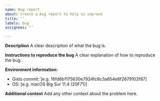 ```yaml
---
name: Bug report
about: Create a bug report to help us improve
title: ''
labels: bug
assignees: ''

---
```


**Description**
A clear description of what the bug is.

**Instructions to reproduce the bug**
A clear explanation of how to reproduce the bug.

**Environment information:**
 - Gists commit: [e.g. 16fd6b1175630e7924fc8c3a654e8f2679102f87]
 - OS: [e.g. macOS Big Sur 11.4 (20F71)]

**Additional context**
Add any other context about the problem here.
